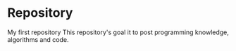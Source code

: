 # Repository
My first repository
This repository's goal it to post programming knowledge, algorithms and code.
